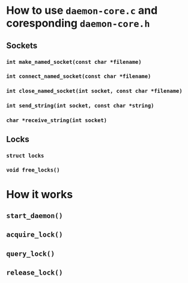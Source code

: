
# How to use `daemon-core.c` and coresponding `daemon-core.h`

## Sockets

### `int make_named_socket(const char *filename)`

### `int connect_named_socket(const char *filename)`

### `int close_named_socket(int socket, const char *filename)`

### `int send_string(int socket, const char *string)`

### `char *receive_string(int socket)`

## Locks 

### `struct locks`

### `void free_locks()`

# How it works

## `start_daemon()`

## `acquire_lock()`

## `query_lock()`

## `release_lock()`
